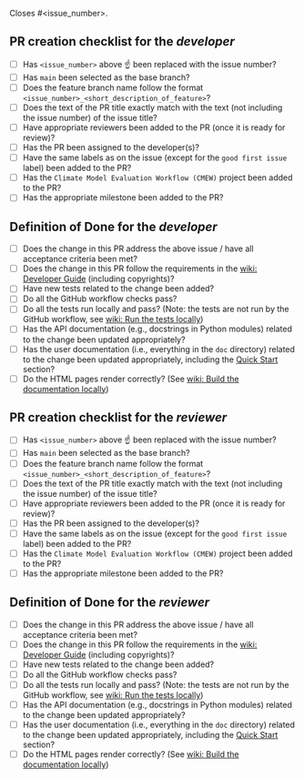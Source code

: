 Closes #<issue_number>.

## PR creation checklist for the _developer_

- [ ] Has `<issue_number>` above :point_up: been replaced with the issue number?
- [ ] Has `main` been selected as the base branch?
- [ ] Does the feature branch name follow the format `<issue_number>_<short_description_of_feature>`?
- [ ] Does the text of the PR title exactly match with the text (not including the issue number) of the issue title?
- [ ] Have appropriate reviewers been added to the PR (once it is ready for review)?
- [ ] Has the PR been assigned to the developer(s)?
- [ ] Have the same labels as on the issue (except for the `good first issue` label) been added to the PR?
- [ ] Has the `Climate Model Evaluation Workflow (CMEW)` project been added to the PR?
- [ ] Has the appropriate milestone been added to the PR?

## Definition of Done for the _developer_

- [ ] Does the change in this PR address the above issue / have all acceptance criteria been met?
- [ ] Does the change in this PR follow the requirements in the [wiki: Developer Guide](https://github.com/MetOffice/CMEW/wiki/Developer-Guide) (including copyrights)?
- [ ] Have new tests related to the change been added?
- [ ] Do all the GitHub workflow checks pass?
- [ ] Do all the tests run locally and pass? (Note: the tests are not run by the GitHub workflow, see [wiki: Run the tests locally](https://github.com/MetOffice/CMEW/wiki/Detailed-Working-Practices#run-the-tests-locally))
- [ ] Has the API documentation (e.g., docstrings in Python modules) related to the change been updated appropriately?
- [ ] Has the user documentation (i.e., everything in the `doc` directory) related to the change been updated appropriately, including the [Quick Start](https://github.com/MetOffice/CMEW/blob/main/doc/source/user_guide/quick_start.rst) section?
- [ ] Do the HTML pages render correctly? (See [wiki: Build the documentation locally](https://github.com/MetOffice/CMEW/wiki/Detailed-Working-Practices#build-the-documentation-locally))

## PR creation checklist for the _reviewer_

- [ ] Has `<issue_number>` above :point_up: been replaced with the issue number?
- [ ] Has `main` been selected as the base branch?
- [ ] Does the feature branch name follow the format `<issue_number>_<short_description_of_feature>`?
- [ ] Does the text of the PR title exactly match with the text (not including the issue number) of the issue title?
- [ ] Have appropriate reviewers been added to the PR (once it is ready for review)?
- [ ] Has the PR been assigned to the developer(s)?
- [ ] Have the same labels as on the issue (except for the `good first issue` label) been added to the PR?
- [ ] Has the `Climate Model Evaluation Workflow (CMEW)` project been added to the PR?
- [ ] Has the appropriate milestone been added to the PR?

## Definition of Done for the _reviewer_

- [ ] Does the change in this PR address the above issue / have all acceptance criteria been met?
- [ ] Does the change in this PR follow the requirements in the [wiki: Developer Guide](https://github.com/MetOffice/CMEW/wiki/Developer-Guide) (including copyrights)?
- [ ] Have new tests related to the change been added?
- [ ] Do all the GitHub workflow checks pass?
- [ ] Do all the tests run locally and pass? (Note: the tests are not run by the GitHub workflow, see [wiki: Run the tests locally](https://github.com/MetOffice/CMEW/wiki/Detailed-Working-Practices#run-the-tests-locally))
- [ ] Has the API documentation (e.g., docstrings in Python modules) related to the change been updated appropriately?
- [ ] Has the user documentation (i.e., everything in the `doc` directory) related to the change been updated appropriately, including the [Quick Start](https://github.com/MetOffice/CMEW/blob/main/doc/source/user_guide/quick_start.rst) section?
- [ ] Do the HTML pages render correctly? (See [wiki: Build the documentation locally](https://github.com/MetOffice/CMEW/wiki/Detailed-Working-Practices#build-the-documentation-locally))

